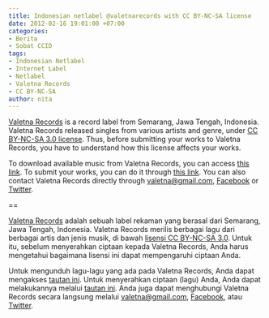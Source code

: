 ```yaml
---
title: Indonesian netlabel @valetnarecords with CC BY-NC-SA license
date: 2012-02-16 19:01:00 +07:00
categories:
- Berita
- Sobat CCID
tags:
- Indonesian Netlabel
- Internet Label
- Netlabel
- Valetna Records
- CC BY-NC-SA
author: nita
---
```


[Valetna Records](http://valetna.wordpress.com/) is a record label from Semarang, Jawa Tengah, Indonesia. Valetna Records released singles from various artists and genre, under [CC BY-NC-SA 3.0 license](http://wiki.creativecommons.org/Licenses/by-nc-sa/3.0LegalText_%28Indonesian%29). Thus, before submitting your works to Valetna Records, you have to understand how this license affects your works.

To download available music from Valetna Records, you can access [this link](http://valetna.wordpress.com/releases/). To submit your works, you can do it through [this link](http://valetna.wordpress.com/submission/). You can also contact Valetna Records directly through valetna@gmail.com, [Facebook](http://www.facebook.com/profile.php?id=100003035193772) or [Twitter](http://twitter.com/#!/valetnarecords).

==

[Valetna Records](http://valetna.wordpress.com/) adalah sebuah label rekaman yang berasal dari Semarang, Jawa Tengah, Indonesia. Valetna Records merilis berbagai lagu dari berbagai artis dan jenis musik, di bawah [lisensi CC BY-NC-SA 3.0](http://wiki.creativecommons.org/Licenses/by-nc-sa/3.0LegalText_%28Indonesian%29). Untuk itu, sebelum menyerahkan ciptaan kepada Valetna Records, Anda harus mengetahui bagaimana lisensi ini dapat mempengaruhi ciptaan Anda.

Untuk mengunduh lagu-lagu yang ada pada Valetna Records, Anda dapat mengakses [tautan ini](http://valetna.wordpress.com/releases/). Untuk menyerahkan ciptaan (lagu) Anda, Anda dapat melakukannya melalui [tautan ini](http://valetna.wordpress.com/submission/). Anda juga dapat menghubungi Valetna Records secara langsung melalui valetna@gmail.com, [Facebook](http://www.facebook.com/profile.php?id=100003035193772), atau [Twitter](http://twitter.com/#!/valetnarecords).